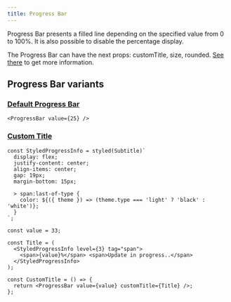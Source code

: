 ```yaml
---
title: Progress Bar
---
```


Progress Bar presents a filled line depending on the specified value from 0 to 100%. It is also possible to disable the percentage display.

The Progress Bar can have the next props: customTitle, size, rounded. [See there](/storybook/?path=/docs/core-progress-progressbar--docs) to get more information.

## Progress Bar variants

### [Default Progress Bar](/storybook/?path=/story/core-progress-progressbar--default)

```tsx
<ProgressBar value={25} />
```

### [Custom Title](/storybook/?path=/story/core-progress-progressbar--custom-title)

```tsx
const StyledProgressInfo = styled(Subtitle)`
  display: flex;
  justify-content: center;
  align-items: center;
  gap: 19px;
  margin-bottom: 15px;

  > span:last-of-type {
    color: ${({ theme }) => (theme.type === 'light' ? 'black' : 'white')};
  }
`;

const value = 33;

const Title = (
  <StyledProgressInfo level={3} tag="span">
    <span>{value}%</span> <span>Update in progress..</span>
  </StyledProgressInfo>
);

const CustomTitle = () => {
  return <ProgressBar value={value} customTitle={Title} />;
};
```
